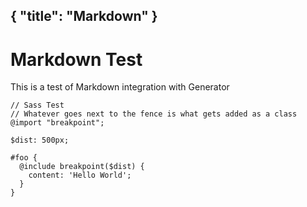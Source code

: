 {
	"title": "Markdown"
}
---

# Markdown Test

This is a test of Markdown integration with Generator

```language-scss
// Sass Test
// Whatever goes next to the fence is what gets added as a class
@import "breakpoint";

$dist: 500px;

#foo {
  @include breakpoint($dist) {
    content: 'Hello World';
  }
}
```